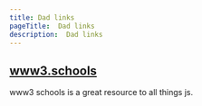 ```yaml
---
title: Dad links
pageTitle:  Dad links
description:  Dad links
---
```


## [www3.schools](https://www.w3schools.com/js/default.asp)

www3 schools is a great resource to all things js.